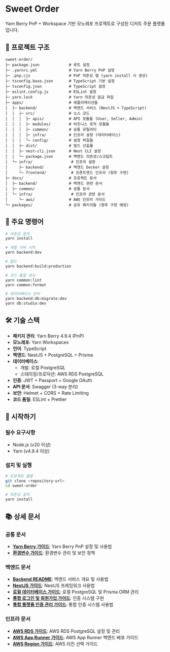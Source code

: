 # Sweet Order

Yarn Berry PnP + Workspace 기반 모노레포 프로젝트로 구성된 디저트 주문 플랫폼입니다.

## 📁 프로젝트 구조

```
sweet-order/
├─ package.json             # 루트 설정
├─ .yarnrc.yml              # Yarn Berry PnP 설정
├─ .pnp.cjs                 # PnP 의존성 맵 (yarn install 시 생성)
├─ tsconfig.base.json       # TypeScript 기본 설정
├─ tsconfig.json            # TypeScript 설정
├─ eslint.config.js         # ESLint 설정
├─ yarn.lock                # Yarn 의존성 잠금 파일
├─ apps/                    # 애플리케이션들
│  ├─ backend/              # 백엔드 서비스 (NestJS + TypeScript)
│  │  ├─ src/               # 소스 코드
│  │  │  ├─ apis/           # API 모듈들 (User, Seller, Admin)
│  │  │  ├─ modules/        # 비즈니스 로직 모듈들
│  │  │  ├─ common/         # 공통 유틸리티
│  │  │  ├─ infra/          # 인프라 설정 (데이터베이스)
│  │  │  └─ config/         # 설정 파일들
│  │  ├─ dist/              # 빌드 산출물
│  │  ├─ nest-cli.json      # Nest CLI 설정
│  │  └─ package.json       # 백엔드 의존성/스크립트
│  └─ infra/                 # 인프라 설정
│     ├─ backend/           # 백엔드 Docker 설정
│     └─ frontend/           # 프론트엔드 인프라 (향후 구현)
├─ docs/                    # 프로젝트 문서
│  ├─ backend/              # 백엔드 관련 문서
│  ├─ common/               # 공통 문서
│  └─ infra/                 # 인프라 관련 문서
│     └─ aws/               # AWS 인프라 가이드
└─ packages/                # 공유 패키지들 (향후 구현 예정)
```

## 🚀 주요 명령어

```bash
# 의존성 설치
yarn install

# 개발 서버 시작
yarn backend:dev

# 빌드
yarn backend:build:production

# 코드 품질 검사
yarn common:lint
yarn common:format

# 데이터베이스 관리
yarn backend:db:migrate:dev
yarn db:studio:dev
```

## 🛠 기술 스택

- **패키지 관리**: Yarn Berry 4.9.4 (PnP)
- **모노레포**: Yarn Workspaces
- **언어**: TypeScript
- **백엔드**: NestJS + PostgreSQL + Prisma
- **데이터베이스**:
  - 개발: 로컬 PostgreSQL
  - 스테이징/프로덕션: AWS RDS PostgreSQL
- **인증**: JWT + Passport + Google OAuth
- **API 문서**: Swagger (3-way 분리)
- **보안**: Helmet + CORS + Rate Limiting
- **코드 품질**: ESLint + Prettier

## 🚀 시작하기

### 필수 요구사항

- Node.js (v20 이상)
- Yarn (v4.9.4 이상)

### 설치 및 실행

```bash
# 프로젝트 클론
git clone <repository-url>
cd sweet-order

# 의존성 설치
yarn install
```

## 📚 상세 문서

### 공통 문서

- **[Yarn Berry 가이드](./docs/common/yarnberry%20-%20가이드.md)**: Yarn Berry PnP 설정 및 사용법
- **[환경변수 가이드](./docs/common/환경변수%20-%20가이드.md)**: 환경변수 관리 및 보안 정책

### 백엔드 문서

- **[Backend README](./docs/backend/README.md)**: 백엔드 서비스 개요 및 사용법
- **[NestJS 가이드](./docs/backend/NestJS%20-%20가이드.md)**: NestJS 프레임워크 사용법
- **[로컬 데이터베이스 가이드](<./docs/backend/데이터베이스(로컬)%20-%20가이드.md>)**: 로컬 PostgreSQL 및 Prisma ORM 관리
- **[통합 로그인 및 회원가입 가이드](./docs/backend/통합%20로그인%20및%20회원가입%20-%20가이드.md)**: 인증 시스템 구현
- **[통합 플랫폼 인증 관리 가이드](./docs/backend/통합%20플랫폼%20인증%20관리%20-%20가이드.md)**: 통합 인증 시스템 사용법

### 인프라 문서

- **[AWS RDS 가이드](<./docs/infra/aws/AWS%20RDS(데이터베이스)%20-%20가이드.md>)**: AWS RDS PostgreSQL 설정 및 관리
- **[AWS App Runner 가이드](<./docs/infra/aws/AWS%20App%20Runner(backend)%20-%20가이드.md>)**: AWS App Runner 백엔드 배포 가이드
- **[AWS Region 가이드](./docs/infra/aws/AWS%20Region%20-%20가이드.md)**: AWS 리전 선택 가이드
